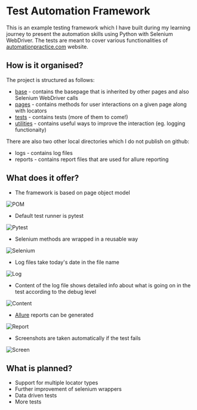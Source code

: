 # Test Automation Framework

This is an example testing framework which I have built during my learning journey to present the automation skills using Python with Selenium WebDriver. The tests are meant to cover various functionalities of [automationpractice.com](http://automationpractice.com/index.php) website.

## How is it organised?
The project is structured as follows:
- [base](base) - contains the basepage that is inherited by other pages and also Selenium WebDriver calls
- [pages](pages) - contains methods for user interactions on a given page along with locators
- [tests](tests) - contains tests (more of them to come!)
- [utilities](utilities) - contains useful ways to improve the interaction (eg. logging functionaity)

There are also two other local directories which I do not publish on github:
- logs - contains log files
- reports - contains report files that are used for allure reporting

## What does it offer?
- The framework is based on page object model

![POM](https://i.imgur.com/U2eWdpD.jpg "POM")


- Default test runner is pytest

![Pytest](https://i.imgur.com/KaxBPBo.jpg "Pytest")


- Selenium methods are wrapped in a reusable way

![Selenium](https://i.imgur.com/J3KrVVm.jpg "Selenium")


- Log files take today's date in the file name

![Log](https://i.imgur.com/WzeOEcX.jpg "Log")


- Content of the log file shows detailed info about what is going on in the test according to the debug level

![Content](https://i.imgur.com/fhMMUJw.jpeg "Content")


- [Allure](https://docs.qameta.io/allure/) reports can be generated

![Report](https://i.imgur.com/z3XfWv8.jpeg "Report")


- Screenshots are taken automatically if the test fails

![Screen](https://i.imgur.com/mvcMtnF.jpeg "Screen")



## What is planned?
- Support for multiple locator types
- Further improvement of selenium wrappers
- Data driven tests
- More tests
